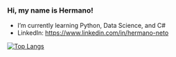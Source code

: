 ### Hi, my name is Hermano!


- I’m currently learning Python, Data Science, and C# 
- LinkedIn: https://www.linkedin.com/in/hermano-neto


[![Top Langs](https://github-readme-stats.vercel.app/api/top-langs/?username=HermanoNeto&layout=compact)](https://github.com/HermanoNeto/github-readme-stats)

